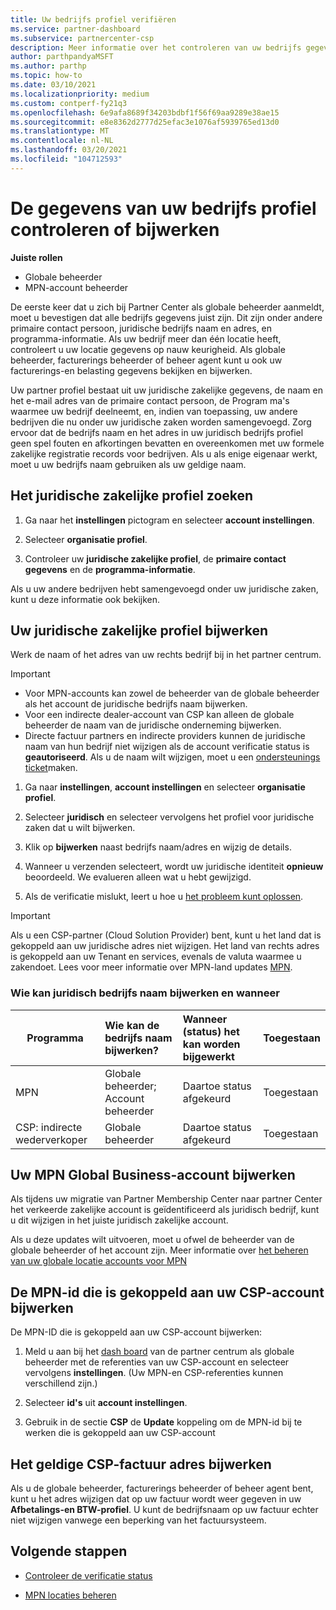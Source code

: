 ```yaml
---
title: Uw bedrijfs profiel verifiëren
ms.service: partner-dashboard
ms.subservice: partnercenter-csp
description: Meer informatie over het controleren van uw bedrijfs gegevens, zoals de primaire contact persoon, het adres en de programma gegevens. U kunt ook uw juridische en facturerings adressen bijwerken.
author: parthpandyaMSFT
ms.author: parthp
ms.topic: how-to
ms.date: 03/10/2021
ms.localizationpriority: medium
ms.custom: contperf-fy21q3
ms.openlocfilehash: 6e9afa8689f34203bdbf1f56f69aa9289e38ae15
ms.sourcegitcommit: e8e8362d2777d25efac3e1076af5939765ed13d0
ms.translationtype: MT
ms.contentlocale: nl-NL
ms.lasthandoff: 03/20/2021
ms.locfileid: "104712593"
---
```

# <a name="verify-or-update-your-company-profile-information"></a>De gegevens van uw bedrijfs profiel controleren of bijwerken 

**Juiste rollen**

- Globale beheerder
- MPN-account beheerder

De eerste keer dat u zich bij Partner Center als globale beheerder aanmeldt, moet u bevestigen dat alle bedrijfs gegevens juist zijn. Dit zijn onder andere primaire contact persoon, juridische bedrijfs naam en adres, en programma-informatie. Als uw bedrijf meer dan één locatie heeft, controleert u uw locatie gegevens op nauw keurigheid. Als globale beheerder, facturerings beheerder of beheer agent kunt u ook uw facturerings-en belasting gegevens bekijken en bijwerken.

Uw partner profiel bestaat uit uw juridische zakelijke gegevens, de naam en het e-mail adres van de primaire contact persoon, de Program ma's waarmee uw bedrijf deelneemt, en, indien van toepassing, uw andere bedrijven die nu onder uw juridische zaken worden samengevoegd. Zorg ervoor dat de bedrijfs naam en het adres in uw juridisch bedrijfs profiel geen spel fouten en afkortingen bevatten en overeenkomen met uw formele zakelijke registratie records voor bedrijven. Als u als enige eigenaar werkt, moet u uw bedrijfs naam gebruiken als uw geldige naam.


## <a name="locate-the-legal-business-profile"></a>Het juridische zakelijke profiel zoeken

1. Ga naar het **instellingen** pictogram en selecteer **account instellingen**.
 
1. Selecteer **organisatie profiel**. 

2. Controleer uw **juridische zakelijke profiel**, de **primaire contact gegevens** en de **programma-informatie**.

Als u uw andere bedrijven hebt samengevoegd onder uw juridische zaken, kunt u deze informatie ook bekijken. 

## <a name="update-your-legal-business-profile"></a>Uw juridische zakelijke profiel bijwerken 

Werk de naam of het adres van uw rechts bedrijf bij in het partner centrum.

>[!Important]
>- Voor MPN-accounts kan zowel de beheerder van de globale beheerder als het account de juridische bedrijfs naam bijwerken.
>- Voor een indirecte dealer-account van CSP kan alleen de globale beheerder de naam van de juridische onderneming bijwerken. 
>- Directe factuur partners en indirecte providers kunnen de juridische naam van hun bedrijf niet wijzigen als de account verificatie status is **geautoriseerd**. Als u de naam wilt wijzigen, moet u een [ondersteunings ticket](https://partner.microsoft.com/dashboard/support/servicerequests/create?stage=2&topicid=eb74583c-61b3-2124-bffc-00920e0ae772)maken.



1. Ga naar **instellingen**, **account instellingen** en selecteer **organisatie profiel**.

2. Selecteer **juridisch**  en selecteer vervolgens het profiel voor juridische zaken dat u wilt bijwerken.

1. Klik op **bijwerken**  naast bedrijfs naam/adres en wijzig de details.
 
1. Wanneer u verzenden selecteert, wordt uw juridische identiteit **opnieuw** beoordeeld. We evalueren alleen wat u hebt gewijzigd.

1. Als de verificatie mislukt, leert u hoe u [het probleem kunt oplossen](verification-responses.md).

>[!Important]
>Als u een CSP-partner (Cloud Solution Provider) bent, kunt u het land dat is gekoppeld aan uw juridische adres niet wijzigen. Het land van rechts adres is gekoppeld aan uw Tenant en services, evenals de valuta waarmee u zakendoet. Lees voor meer informatie over MPN-land updates  [MPN](manage-locations.md#change-country-of-partner-global-account).


### <a name="who-can-update-legal-business-name-and-when"></a>Wie kan juridisch bedrijfs naam bijwerken en wanneer

|**Programma**|**Wie kan de bedrijfs naam bijwerken?**|**Wanneer (status) het kan worden bijgewerkt**|**Toegestaan**|
|---------------------|:-------------------------------|:------------|:-----------------|
MPN|Globale beheerder; Account beheerder|Daartoe status afgekeurd| Toegestaan|
|CSP: indirecte wederverkoper|Globale beheerder|Daartoe status afgekeurd| Toegestaan|


## <a name="update-your-mpn-global-business-account"></a>Uw MPN Global Business-account bijwerken

Als tijdens uw migratie van Partner Membership Center naar partner Center het verkeerde zakelijke account is geïdentificeerd als juridisch bedrijf, kunt u dit wijzigen in het juiste juridisch zakelijke account.

Als u deze updates wilt uitvoeren, moet u ofwel de beheerder van de globale beheerder of het account zijn. Meer informatie over [het beheren van uw globale locatie accounts voor MPN](manage-locations.md)


## <a name="update-your-mpn-id-associated-with-your-csp-account"></a>De MPN-id die is gekoppeld aan uw CSP-account bijwerken

De MPN-ID die is gekoppeld aan uw CSP-account bijwerken:

1. Meld u aan bij het [dash board](https://partner.microsoft.com/dashboard/home) van de partner centrum als globale beheerder met de referenties van uw CSP-account en selecteer vervolgens **instellingen**. (Uw MPN-en CSP-referenties kunnen verschillend zijn.)
 
1. Selecteer **id's** uit **account instellingen**.

1. Gebruik in de sectie **CSP** de **Update** koppeling om de MPN-id bij te werken die is gekoppeld aan uw CSP-account 


## <a name="update-your-csp-legal-billing-address"></a>Het geldige CSP-factuur adres bijwerken

Als u de globale beheerder, facturerings beheerder of beheer agent bent, kunt u het adres wijzigen dat op uw factuur wordt weer gegeven in uw **Afbetalings-en BTW-profiel**. U kunt de bedrijfsnaam op uw factuur echter niet wijzigen vanwege een beperking van het factuursysteem.


## <a name="next-steps"></a>Volgende stappen

- [Controleer de verificatie status](verification-responses.md)

- [MPN locaties beheren](manage-locations.md)
